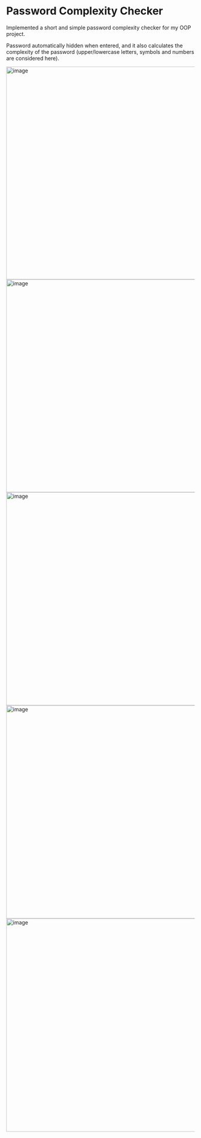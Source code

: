# Password Complexity Checker

Implemented a short and simple password complexity checker for my OOP project.

Password automatically hidden when entered, and it also calculates the complexity of the password (upper/lowercase letters, symbols and numbers are considered here).

<img width="569" alt="image" src="https://user-images.githubusercontent.com/92024800/201108020-731a3fa9-55a9-4dbf-bdd9-1fa4cf3bc1df.png">

<img width="569" alt="image" src="https://user-images.githubusercontent.com/92024800/201108153-86e6276b-e633-4c92-8131-bbcbd539f17b.png">

<img width="570" alt="image" src="https://user-images.githubusercontent.com/92024800/201108277-c14059df-3a42-4794-bf28-98f6dc8d977f.png">

<img width="570" alt="image" src="https://user-images.githubusercontent.com/92024800/201108371-1e995c7b-1895-4dde-a362-f4f3e3a5700f.png">

<img width="570" alt="image" src="https://user-images.githubusercontent.com/92024800/201108426-19ade089-55c8-490e-9083-e71e150f3153.png">
